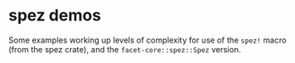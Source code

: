 # spez demos

Some examples working up levels of complexity for use of the `spez!` macro (from the spez crate),
and the `facet-core::spez::Spez` version.
